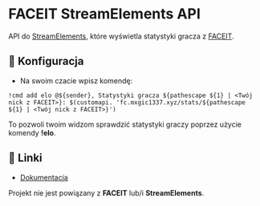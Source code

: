 # FACEIT StreamElements API
API do [StreamElements](https://streamelements.com), które wyświetla statystyki gracza z [FACEIT](https://faceit.com).

## 🔧 Konfiguracja
- Na swoim czacie wpisz komendę:
```
!cmd add elo @${sender}, Statystyki gracza ${pathescape ${1} | <Twój nick z FACEIT>}: $(customapi. 'fc.mxgic1337.xyz/stats/${pathescape ${1} | <Twój nick z FACEIT>}')
```
To pozwoli twoim widzom sprawdzić statystyki graczy poprzez użycie komendy **!elo**.

## 🔗 Linki
- [Dokumentacja](https://docs.mxgic1337.xyz/faceit-stats-api/#/)

Projekt nie jest powiązany z **FACEIT** lub/i **StreamElements**.